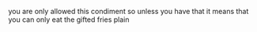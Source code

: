 you are only allowed this condiment so unless you have that it means that you can only eat the gifted fries plain
